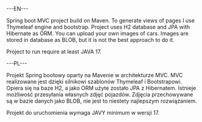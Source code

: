 ---EN---

Spring boot MVC project build on Maven. To generate views of pages I use Thymeleaf engine and bootstrap. Project uses H2 database and JPA with Hibernate as ORM. 
You can upload your own images of cars. Images are stored in database as BLOB, but it is not the best approach to do it.

Project to run require at least JAVA 17.

---PL---

Projekt Spring bootowy oparty na Mavenie w architekturze MVC. MVC realizowane jest dzięki silnikowi szablonów Thymeleaf i Bootstrapowi. 
Opiera się na baze H2, a jako ORM użyte zostało JPA z Hibernatem. Istnieje możliwość przesyłania własnych zdjęć pojazdów. 
Zdjęcia przechowywane są w bazie danych jako BLOB, nie jest to niestety najlepszym rozwiązaniem.  

Projekt do uruchomienia wymaga JAVY minimum w wersji 17.
